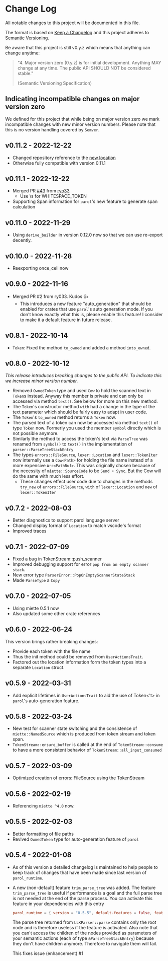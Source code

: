 # Change Log

All notable changes to this project will be documented in this file.

The format is based on [Keep a Changelog](http://keepachangelog.com/)
and this project adheres to [Semantic Versioning](http://semver.org/).

Be aware that this project is still v0.y.z which means that anything can change anytime:

>"4. Major version zero (0.y.z) is for initial development. Anything MAY change at any time. The public API SHOULD NOT be considered stable."
>
>(Semantic Versioning Specification)

## Indicating incompatible changes on major version zero

We defined for this project that while being on major version zero we mark incompatible changes with
new minor version numbers. Please note that this is no version handling covered by `Semver`.

## v0.11.2 - 2022-12-22

* Changed repository reference to the [new location](https://github.com/jsinger67/parol/tree/main/crates/parol_runtime)
* Otherwise fully compatible with version 0.11.1

## v0.11.1 - 2022-12-22

* Merged PR [#43](https://github.com/jsinger67/parol/pull/43) from [ryo33](https://github.com/ryo33)
  * Use \s for WHITESPACE_TOKEN
* Supporting Span information for `parol`'s new feature to generate span calculation

## v0.11.0 - 2022-11-29

* Using `derive_builder` in version 0.12.0 now so that we can use re-export decently.

## v0.10.0 - 2022-11-28

* Reexporting once_cell now

## v0.9.0 - 2022-11-16

* Merged PR #2 from ry033. Kudos 👍
  * This introduces a new feature "auto_generation" that should be enabled for crates that use
  `parol`'s auto generation mode. If you don't know exactly what this is, please enable this
  feature! I consider to make it a default feature in future release.

## v0.8.1 - 2022-10-14

* `Token`: Fixed the method `to_owned` and added a method `into_owned`.

## v0.8.0 - 2022-10-12

*This release introduces breaking changes to the public API. To indicate this we increase minor
version number.*

* Removed `OwnedToken` type and used `Cow` to hold the scanned text in `Token`s instead. Anyway this
member is private and can only be accessed via method `text()`. See below for more on this new
method.
* The `Token`'s constructor method `with` had a change in the type of the text parameter which
should be fairly easy to adapt in user code.
* The `Token`'s `to_owned` method returns a `Token` now.
* The parsed text of a token can now be accessed via method `text()` of type `Token` now. Formerly
you used the member `symbol` directly which is not possible anymore.
* Similarly the method to access the token's text via `ParseTree` was renamed from `symbol()` to
`text()` in the implementation of `parser::ParseTreeStackEntry`
* The types `errors::FileSource`, `lexer::Location` and `lexer::TokenIter` now internally use a
`Cow<Path>` for holding the file name instead of a more expensive `Arc<PathBuf>`. This was
originally chosen because of the necessity of `miette::SourceCode` to be `Send + Sync`. But the Cow
will do the same with much less effort.
  * These changes effect user code due to changes in the methods `try_new` of `errors::FileSource`,
`with` of `lexer::Location` and `new` of `lexer::TokenIter`

## v0.7.2 - 2022-08-03

* Better diagnostics to support parol language server
* Changed display format of `Location` to match vscode's format
* Improved traces

## v0.7.1 - 2022-07-09

* Fixed a bug in TokenStream::push_scanner
* Improved debugging support for error `pop from an empty scanner stack`.
* New error type `ParserError::PopOnEmptyScannerStateStack`
* Made `ParseType` a `Copy`

## v0.7.0 - 2022-07-05

* Using miette 0.5.1 now
* Also updated some other crate references

## v0.6.0 - 2022-06-24

This version brings rather breaking changes:

* Provide each token with the file name
* Thus the init method could be removed from `UserActionsTrait`.
* Factored out the location information form the token types into a separate `Location` struct.

## v0.5.9 - 2022-03-31

* Add explicit lifetimes in `UserActionsTrait` to aid the use of Token<'t> in `parol`'s auto-generation feature.

## v0.5.8 - 2022-03-24

* New test for scanner state switching and the consistence of `miette::NamedSource` which is
produced from token stream and token span.
* `TokenStream::ensure_buffer` is called at the end of `TokenStream::consume` to have a more
consistent behavior of `TokenStream::all_input_consumed`

## v0.5.7 - 2022-03-09

* Optimized creation of errors::FileSource using the TokenStream

## v0.5.6 - 2022-02-19

* Referencing `miette ^4.0` now.

## v0.5.5 - 2022-02-03

* Better formatting of file paths
* Revived `OwnedToken` type for auto-generation feature of `parol`

## v0.5.4 - 2022-01-08

* As of this version a detailed changelog is maintained to help people to keep track of changes that
have been made since last version of `parol_runtime`.
* A new (non-default) feature `trim_parse_tree` was added. The feature `trim_parse_tree` is useful
if performance is a goal and the full parse tree is not needed at the end of the parse process.
You can activate this feature in your dependencies with this entry

    ```toml
    parol_runtime = { version = "0.5.5", default-features = false, features = ["trim_parse_tree"] }
    ```

    The parse tree returned from `LLKParser::parse` contains only the root node and is therefore
useless if the feature is activated. Also note that you can't access the children of the nodes
provided as parameters of your semantic actions (each of type `&ParseTreeStackEntry`) because they
don't have children anymore. Therefore to navigate them will fail.

    This fixes issue (enhancement) #1
